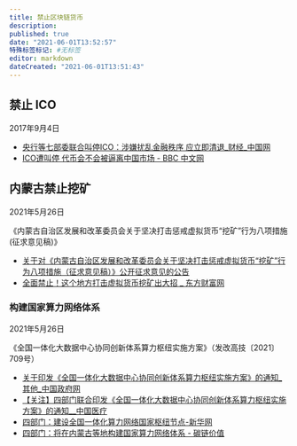 ```yaml
---
title: 禁止区块链货币
description:
published: true
date: "2021-06-01T13:52:57"
特殊标签标记: #无标签
editor: markdown
dateCreated: "2021-06-01T13:51:43"
---
```


## 禁止 ICO

2017年9月4日

+ [央行等七部委联合叫停ICO：涉嫌扰乱金融秩序 应立即清退_财经_中国网](https://web.archive.org/web/20181220145632/http://finance.china.com.cn/news/20170904/4378185.shtml)
+ [ICO遭叫停 代币会不会被逼离中国市场 - BBC 中文网](https://web.archive.org/web/20171026080249/http://www.bbc.com/zhongwen/simp/business-41174531)

## 内蒙古禁止挖矿

2021年5月26日

《内蒙古自治区发展和改革委员会关于坚决打击惩戒虚拟货币“挖矿”行为八项措施(征求意见稿)》

+ [关于对《内蒙古自治区发展和改革委员会关于坚决打击惩戒虚拟货币“挖矿”行为八项措施（征求意见稿）》公开征求意见的公告](https://web.archive.org/web/20210529212106/http://fgw.nmg.gov.cn/xxgk/zxzx/tzgg/202105/t20210526_1596731.html)
+ [全面禁止！这个地方打击虚拟货币挖矿出大招 _ 东方财富网](https://web.archive.org/web/20210531041200/http://finance.eastmoney.com/a/202105261936003276.html)

### 构建国家算力网络体系

2021年5月26日

《全国一体化大数据中心协同创新体系算力枢纽实施方案》（发改高技〔2021〕709号）

+ [关于印发《全国一体化大数据中心协同创新体系算力枢纽实施方案》的通知_其他_中国政府网](https://archive.ph/tx7D5 "http://www.gov.cn/zhengce/zhengceku/2021-05/26/content_5612405.htm")
+ [【关注】四部门联合印发《全国一体化大数据中心协同创新体系算力枢纽实施方案》的通知__中国医疗](https://web.archive.org/web/20210601134355/http://med.china.com.cn/content/pid/266417/tid/1026)
+ [四部门：建设全国一体化算力网络国家枢纽节点-新华网](https://web.archive.org/web/20210601104054/http://www.xinhuanet.com/fortune/2021-05/27/c_1127497040.htm)
+ [四部门：将在内蒙古等地构建国家算力网络体系 - 碳链价值](https://web.archive.org/web/20210601104044/https://www.ccvalue.cn/article/1088963.html)